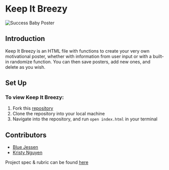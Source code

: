 # Keep It Breezy

![Success Baby Poster](https://turingschool.slack.com/files/U0327VCBG59/F03A8AFM4CR/screen_shot_2022-04-03_at_8.48.38_am.png)

## Introduction
Keep It Breezy is an HTML file with functions to create your very own motivational poster, whether with information
from user input or with a built-in randomize function. You can then save posters, add new ones, and delete as you wish.

## Set Up
### To view **Keep It Breezy:**
1. Fork this [repository](https://github.com/kpn678/keep-it-breezy)
2. Clone the repository into your local machine
3. Navigate into the repository, and run `open index.html` in your terminal



## Contributors
- [Blue Jessen](https://github.com/BlueJessen)
- [Kristy Nguyen](https://github.com/kpn678)

Project spec & rubric can be found [here](https://frontend.turing.edu/projects/module-1/hang-in-there-v2.html)
